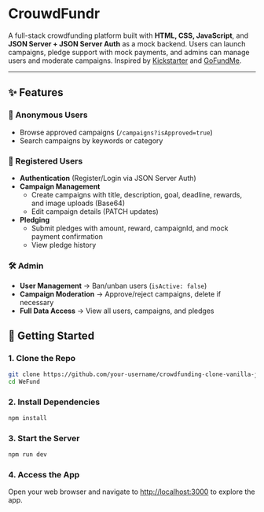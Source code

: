# CrouwdFundr

A full-stack crowdfunding platform built with **HTML, CSS, JavaScript**, and **JSON Server + JSON Server Auth** as a mock backend. Users can launch campaigns, pledge support with mock payments, and admins can manage users and moderate campaigns. Inspired by [Kickstarter](https://www.kickstarter.com) and [GoFundMe](https://www.gofundme.com).

---

## ✨ Features

### 👤 Anonymous Users

-  Browse approved campaigns (`/campaigns?isApproved=true`)
-  Search campaigns by keywords or category

### 🧑 Registered Users

-  **Authentication** (Register/Login via JSON Server Auth)
-  **Campaign Management**
   -  Create campaigns with title, description, goal, deadline, rewards, and image uploads (Base64)
   -  Edit campaign details (PATCH updates)
-  **Pledging**
   -  Submit pledges with amount, reward, campaignId, and mock payment confirmation
   -  View pledge history

### 🛠️ Admin

-  **User Management** → Ban/unban users (`isActive: false`)
-  **Campaign Moderation** → Approve/reject campaigns, delete if necessary
-  **Full Data Access** → View all users, campaigns, and pledges

## 🚀 Getting Started

### 1. Clone the Repo

```bash
git clone https://github.com/your-username/crowdfunding-clone-vanilla-js
cd WeFund
```

### 2. Install Dependencies

```bash
npm install
```

### 3. Start the Server

```bash
npm run dev
```

### 4. Access the App

Open your web browser and navigate to [http://localhost:3000](http://localhost:3000) to explore the app.

